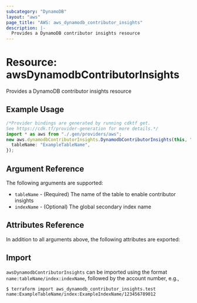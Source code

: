 ```yaml
---
subcategory: "DynamoDB"
layout: "aws"
page_title: "AWS: aws_dynamodb_contributor_insights"
description: |-
  Provides a DynamoDB contributor insights resource
---
```


# Resource: awsDynamodbContributorInsights

Provides a DynamoDB contributor insights resource

## Example Usage

```typescript
/*Provider bindings are generated by running cdktf get.
See https://cdk.tf/provider-generation for more details.*/
import * as aws from "./.gen/providers/aws";
new aws.dynamodbContributorInsights.DynamodbContributorInsights(this, "test", {
  tableName: "ExampleTableName",
});

```

## Argument Reference

The following arguments are supported:

* `tableName` - (Required) The name of the table to enable contributor insights
* `indexName` - (Optional) The global secondary index name

## Attributes Reference

In addition to all arguments above, the following attributes are exported:

## Import

`awsDynamodbContributorInsights` can be imported using the format `name:tableName/index:indexName`, followed by the account number, e.g.,

```console
$ terraform import aws_dynamodb_contributor_insights.test name:ExampleTableName/index:ExampleIndexName/123456789012
```
